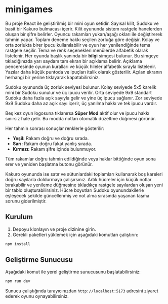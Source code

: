 # minigames

Bu proje React ile geliştirilmiş bir mini oyun setidir. Sayısal kilit, Sudoku ve basit bir Kakuro bulmacası içerir. Kilit oyununda sistem rastgele hanelerden oluşan bir şifre belirler. Oyuncu rakamları yukarı/aşağı okları ile değiştirerek tahmin yapar. Toplam deneme hakkı seçilen zorluğa göre değişir. Kolay ve orta zorlukta birer ipucu kullanılabilir ve oyun her yenilendiğinde tema rastgele seçilir. Tema ve renk seçenekleri menülerde alfabetik olarak listelenir.
Her oyunda başlık yanında bir **bilgi** simgesi bulunur. Bu simgeye tıkladığınızda yarı saydam tam ekran bir açıklama belirir. Açıklama penceresinde oyunun kuralları ve küçük hileler alfabetik sırayla listelenir. Yazılar daha küçük puntoda ve ipuçları italik olarak gösterilir. Açılan ekranın herhangi bir yerine tıklayarak kapatabilirsiniz.

Sudoku oyununda üç zorluk seviyesi bulunur. Kolay seviyede 5x5 karelik mini bir Sudoku sunulur ve üç ipucu verilir. Orta seviyede 9x9 standart Sudoku daha fazla açık sayıyla gelir ve yine üç ipucu sağlanır. Zor seviyede 9x9 Sudoku daha az açık sayı içerir, üç yanılma hakkı ve tek ipucu vardır.

Beş kez oyun logosuna tıklanırsa **Süper Mod** aktif olur ve ipucu hakkı sınırsız hale gelir. Bu modda notları otomatik düzeltme düğmesi görünür.

Her tahmin sonrası sonuçlar renklerle gösterilir:

- **Yeşil:** Rakam doğru ve doğru sırada.
- **Sarı:** Rakam doğru fakat yanlış sırada.
- **Kırmızı:** Rakam şifre içinde bulunmuyor.

Tüm rakamlar doğru tahmin edildiğinde veya haklar bittiğinde oyun sona erer ve yeniden başlatma butonu görünür.

Kakuro oyununda ise satır ve sütunlardaki toplamları kullanarak boş kareleri doğru sayılarla doldurmaya çalışırsınız. Artık hücreler için küçük notlar bırakabilir ve yenileme düğmesine tıkladıkça rastgele sayılardan oluşan yeni bir tablo oluşturabilirsiniz. Hücre boyutları Sudoku oyunundakilerle eşleşecek şekilde güncellenmiş ve not alma sırasında yaşanan taşma sorunu giderilmiştir.

## Kurulum

1. Depoyu klonlayın ve proje dizinine girin.
2. Gerekli paketleri yüklemek için aşağıdaki komutları çalıştırın:

```bash
npm install
```

## Geliştirme Sunucusu

Aşağıdaki komut ile yerel geliştirme sunucusunu başlatabilirsiniz:

```bash
npm run dev
```

Sunucu çalıştığında tarayıcınızdan `http://localhost:5173` adresini ziyaret ederek oyunu oynayabilirsiniz.

